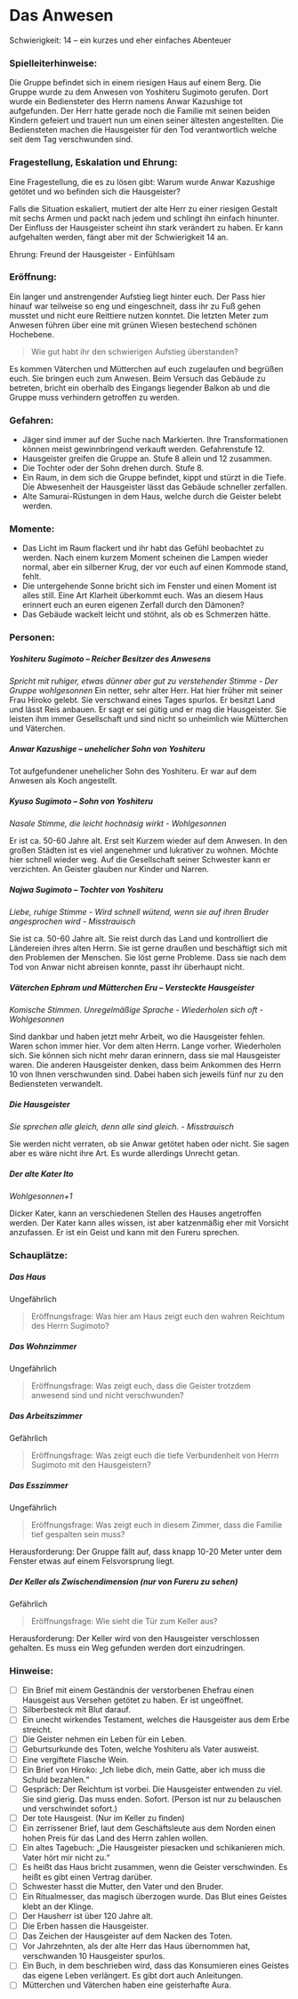 # Das Anwesen

Schwierigkeit: 14 – ein kurzes und eher einfaches Abenteuer

### Spielleiterhinweise:

Die Gruppe befindet sich in einem riesigen Haus auf einem Berg. Die Gruppe wurde zu dem Anwesen von Yoshiteru Sugimoto gerufen. Dort wurde ein Bediensteter des Herrn namens Anwar Kazushige tot aufgefunden. Der Herr hatte gerade noch die Familie mit seinen beiden Kindern gefeiert und trauert nun um einen seiner ältesten angestellten. Die Bediensteten machen die Hausgeister für den Tod verantwortlich welche seit dem Tag verschwunden sind.

### Fragestellung, Eskalation und Ehrung:

Eine Fragestellung, die es zu lösen gibt: Warum wurde Anwar Kazushige getötet und wo befinden sich die Hausgeister? 

Falls die Situation eskaliert, mutiert der alte Herr zu einer riesigen Gestalt mit sechs Armen und packt nach jedem und schlingt ihn einfach hinunter. Der Einfluss der Hausgeister scheint ihn stark verändert zu haben. Er kann aufgehalten werden, fängt aber mit der Schwierigkeit 14 an.

Ehrung: Freund der Hausgeister - Einfühlsam

### Eröffnung:

Ein langer und anstrengender Aufstieg liegt hinter euch. Der Pass hier hinauf war teilweise so eng und eingeschneit, dass ihr zu Fuß gehen musstet und nicht eure Reittiere nutzen konntet. Die letzten Meter zum Anwesen führen über eine mit grünen Wiesen bestechend schönen Hochebene. 

> Wie gut habt ihr den schwierigen Aufstieg überstanden?

Es kommen Väterchen und Mütterchen auf euch zugelaufen und begrüßen euch. Sie bringen euch zum Anwesen. Beim Versuch das Gebäude zu betreten, bricht ein oberhalb des Eingangs liegender Balkon <!-- Balkon oder Balken --> ab und die Gruppe muss verhindern getroffen zu werden. 

### Gefahren:

-	Jäger sind immer auf der Suche nach Markierten. Ihre Transformationen können meist gewinnbringend verkauft werden. Gefahrenstufe 12.<!-- Evtl sollte man auch hier die Begrifflichkeiten vereinheitlichen. Im Moment sehe ich Schwierigkeit/Stärke/Stufe und nehme an alles spielt auf dieselbe Mechanik an. -->
-	Hausgeister greifen die Gruppe an. Stufe 8 allein und 12 zusammen. 
-	Die Tochter oder der Sohn drehen durch. Stufe 8.
-	Ein Raum, in dem sich die Gruppe befindet, kippt und stürzt in die Tiefe. Die Abwesenheit der Hausgeister lässt das Gebäude schneller zerfallen.
-	Alte Samurai-Rüstungen in dem Haus, welche durch die Geister belebt werden.

### Momente:

-	Das Licht im Raum flackert und ihr habt das Gefühl beobachtet zu werden. Nach einem kurzem Moment scheinen die Lampen wieder normal, aber ein silberner Krug, der vor euch auf einen Kommode stand, fehlt. 
-	Die untergehende Sonne bricht sich im Fenster und einen Moment ist alles still. Eine Art Klarheit überkommt euch. Was an diesem Haus erinnert euch an euren eigenen Zerfall durch den Dämonen?
-	Das Gebäude wackelt leicht und stöhnt, als ob es Schmerzen hätte. 

### Personen:

##### Yoshiteru Sugimoto – Reicher Besitzer des Anwesens

*Spricht mit ruhiger, etwas dünner aber gut zu verstehender Stimme - Der Gruppe wohlgesonnen*
Ein netter, sehr alter Herr. Hat hier früher mit seiner Frau Hiroko gelebt. Sie verschwand eines Tages spurlos. Er besitzt Land und lässt Reis anbauen. Er sagt er sei gütig und er mag die Hausgeister. Sie leisten ihm immer Gesellschaft und sind nicht so unheimlich wie Mütterchen und Väterchen. 

##### Anwar Kazushige – unehelicher Sohn von Yoshiteru

Tot aufgefundener unehelicher Sohn des Yoshiteru. Er war auf dem Anwesen als Koch angestellt.<!-- Wäre es evtl noch interessant zu wissen ob die Geschwister wussten, dass das der uneheliche Sohn war? Also für die SL zumindest? -->

##### Kyuso Sugimoto – Sohn von Yoshiteru

*Nasale Stimme, die leicht hochnäsig wirkt - Wohlgesonnen*

Er ist ca. 50-60 Jahre alt. Erst seit Kurzem wieder auf dem Anwesen. In den großen Städten ist es viel angenehmer und lukrativer zu wohnen. Möchte hier schnell wieder weg. Auf die Gesellschaft seiner Schwester kann er verzichten. An Geister glauben nur Kinder und Narren.

##### Najwa Sugimoto – Tochter von Yoshiteru

*Liebe, ruhige Stimme - Wird schnell wütend, wenn sie auf ihren Bruder angesprochen wird - Misstrauisch*

Sie ist ca. 50-60 Jahre alt. Sie reist durch das Land und kontrolliert die Ländereien ihres alten Herrn. Sie ist gerne draußen und beschäftigt sich mit den Problemen der Menschen. Sie löst gerne Probleme. Dass sie nach dem Tod von Anwar nicht abreisen konnte, passt ihr überhaupt nicht.

##### Väterchen Ephram und Mütterchen Eru – Versteckte Hausgeister

*Komische Stimmen. Unregelmäßige Sprache - Wiederholen sich oft - Wohlgesonnen*

Sind dankbar und haben jetzt mehr Arbeit, wo die Hausgeister fehlen. Waren schon immer hier. Vor dem alten Herrn. Lange vorher. Wiederholen sich.<!-- <-Diese Beschreibung wiederholt sich auch ^^ --> Sie können sich nicht mehr daran erinnern, dass sie mal Hausgeister waren.
Die anderen Hausgeister denken, dass beim Ankommen des Herrn 10 von Ihnen verschwunden sind. Dabei haben sich jeweils fünf nur zu den Bediensteten verwandelt.<!-- Versteh ich das richtig, dass sich 5 Geister in Ephram und 5 weitere in Eru verwandelt haben? Finde den Satz etwas unklar. Vorschlag: Sie sind jedoch weder tot noch haben sie das Anwesen verlassen: 5 Geister haben sich zusammen in Ephram und 5 weitere Geister in Eru verwandelt. -->

##### Die Hausgeister

*Sie sprechen alle gleich, denn alle sind gleich. - Misstrauisch*

Sie werden nicht verraten, ob sie Anwar getötet haben oder nicht. Sie sagen aber es wäre nicht ihre Art. Es wurde allerdings Unrecht getan. 

##### Der alte Kater Ito

*Wohlgesonnen+1*<!-- Was heißt +1? Hab das Regeldokument noch nicht gelesen, falls es da drin steht, ignorier die Frage ^^ -->

Dicker Kater, kann an verschiedenen Stellen des Hauses angetroffen werden.
Der Kater kann alles wissen, ist aber katzenmäßig eher mit Vorsicht anzufassen. Er ist ein Geist und kann mit den Fureru sprechen.

### Schauplätze:

##### Das Haus

Ungefährlich

> Eröffnungsfrage: Was hier am Haus zeigt euch den wahren Reichtum des Herrn Sugimoto?

##### Das Wohnzimmer

Ungefährlich

> Eröffnungsfrage: Was zeigt euch, dass die Geister trotzdem anwesend sind und nicht verschwunden?

##### Das Arbeitszimmer

Gefährlich

> Eröffnungsfrage: Was zeigt euch die tiefe Verbundenheit von Herrn Sugimoto mit den Hausgeistern?

##### Das Esszimmer

Ungefährlich

> Eröffnungsfrage: Was zeigt euch in diesem Zimmer, dass die Familie tief gespalten sein muss?

Herausforderung: Der Gruppe fällt auf, dass knapp 10-20 Meter unter dem Fenster etwas auf einem Felsvorsprung liegt. 

##### Der Keller als Zwischendimension (nur von Fureru zu sehen)

Gefährlich

> Eröffnungsfrage: Wie sieht die Tür zum Keller aus?

Herausforderung: Der Keller wird von den Hausgeister verschlossen gehalten. Es muss ein Weg gefunden werden dort einzudringen. 

### Hinweise:

-	[   ] Ein Brief mit einem Geständnis der verstorbenen Ehefrau einen Hausgeist aus Versehen getötet zu haben. Er ist ungeöffnet.
-	[   ] Silberbesteck mit Blut darauf.
-	[   ] Ein unecht wirkendes Testament, welches die Hausgeister aus dem Erbe streicht.
-	[   ] Die Geister nehmen ein Leben für ein Leben.
-	[   ] Geburtsurkunde des Toten, welche Yoshiteru als Vater ausweist.
-	[   ] Eine vergiftete Flasche Wein.
-	[   ] Ein Brief von Hiroko: „Ich liebe dich, mein Gatte, aber ich muss die Schuld bezahlen.“
-	[   ] Gespräch: Der Reichtum ist vorbei. Die Hausgeister entwenden zu viel. Sie sind gierig. Das muss enden. Sofort. (Person ist nur zu belauschen und verschwindet sofort.)
-	[   ] Der tote Hausgeist. (Nur im Keller zu finden)
-	[   ] Ein zerrissener Brief, laut dem Geschäftsleute aus dem Norden einen hohen Preis für das Land des Herrn zahlen wollen.
-	[   ] Ein altes Tagebuch: „Die Hausgeister piesacken und schikanieren mich. Vater hört mir nicht zu.“
-	[   ] Es heißt das Haus bricht zusammen, wenn die Geister verschwinden. Es heißt es gibt einen Vertrag darüber.
-	[   ] Schwester hasst die Mutter, den Vater und den Bruder.
-	[   ] Ein Ritualmesser, das magisch überzogen wurde. Das Blut eines Geistes klebt an der Klinge.
-	[   ] Der Hausherr ist über 120 Jahre alt.
-	[   ] Die Erben hassen die Hausgeister.
-	[   ] Das Zeichen der Hausgeister auf dem Nacken des Toten.
-	[   ] Vor Jahrzehnten, als der alte Herr das Haus übernommen hat, verschwanden 10 Hausgeister spurlos. 
-	[   ] Ein Buch, in dem beschrieben wird, dass das Konsumieren eines Geistes das eigene Leben verlängert. Es gibt dort auch Anleitungen.
-	[   ] Mütterchen und Väterchen haben eine geisterhafte Aura.